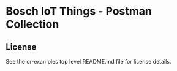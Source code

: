 # Bosch IoT Things - Postman Collection

## License

See the cr-examples top level README.md file for license details.